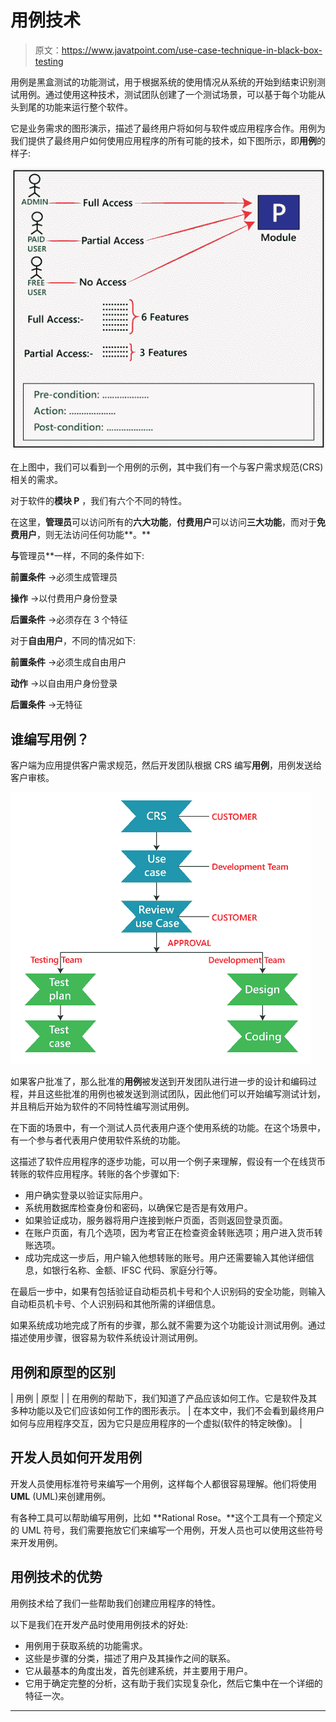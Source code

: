 # 用例技术

> 原文：<https://www.javatpoint.com/use-case-technique-in-black-box-testing>

用例是黑盒测试的功能测试，用于根据系统的使用情况从系统的开始到结束识别测试用例。通过使用这种技术，测试团队创建了一个测试场景，可以基于每个功能从头到尾的功能来运行整个软件。

它是业务需求的图形演示，描述了最终用户将如何与软件或应用程序合作。用例为我们提供了最终用户如何使用应用程序的所有可能的技术，如下图所示，即**用例**的样子:

![Use Case Technique](img/80c0d66f80079faffab4ae82f82be209.png)

在上图中，我们可以看到一个用例的示例，其中我们有一个与客户需求规范(CRS)相关的需求。

对于软件的**模块 P** ，我们有六个不同的特性。

在这里，**管理员**可以访问所有的**六大功能**，**付费用户**可以访问**三大功能**，而对于**免费用户**，则无法访问任何功能**。**

 **与**管理员**一样，不同的条件如下:

**前置条件** →必须生成管理员

**操作** →以付费用户身份登录

**后置条件** →必须存在 3 个特征

对于**自由用户**，不同的情况如下:

**前置条件** →必须生成自由用户

**动作** →以自由用户身份登录

**后置条件** →无特征

## 谁编写用例？

客户端为应用提供客户需求规范，然后开发团队根据 CRS 编写**用例**，用例发送给客户审核。

![Use Case Technique](img/9fe302d1796aa1930415beac4630ef9b.png)

如果客户批准了，那么批准的**用例**被发送到开发团队进行进一步的设计和编码过程，并且这些批准的用例也被发送到测试团队，因此他们可以开始编写测试计划，并且稍后开始为软件的不同特性编写测试用例。

在下面的场景中，有一个测试人员代表用户逐个使用系统的功能。在这个场景中，有一个参与者代表用户使用软件系统的功能。

这描述了软件应用程序的逐步功能，可以用一个例子来理解，假设有一个在线货币转账的软件应用程序。转账的各个步骤如下:

*   用户确实登录以验证实际用户。
*   系统用数据库检查身份和密码，以确保它是否是有效用户。
*   如果验证成功，服务器将用户连接到帐户页面，否则返回登录页面。
*   在账户页面，有几个选项，因为考官正在检查资金转账选项；用户进入货币转账选项。
*   成功完成这一步后，用户输入他想转账的账号。用户还需要输入其他详细信息，如银行名称、金额、IFSC 代码、家庭分行等。

在最后一步中，如果有包括验证自动柜员机卡号和个人识别码的安全功能，则输入自动柜员机卡号、个人识别码和其他所需的详细信息。

如果系统成功地完成了所有的步骤，那么就不需要为这个功能设计测试用例。通过描述使用步骤，很容易为软件系统设计测试用例。

## 用例和原型的区别

| 用例 | 原型 |
| 在用例的帮助下，我们知道了产品应该如何工作。它是软件及其多种功能以及它们应该如何工作的图形表示。 | 在本文中，我们不会看到最终用户如何与应用程序交互，因为它只是应用程序的一个虚拟(软件的特定映像)。 |

## 开发人员如何开发用例

开发人员使用标准符号来编写一个用例，这样每个人都很容易理解。他们将使用**UML** (UML)来创建用例。

有各种工具可以帮助编写用例，比如 **Rational Rose。**这个工具有一个预定义的 UML 符号，我们需要拖放它们来编写一个用例，开发人员也可以使用这些符号来开发用例。

## 用例技术的优势

用例技术给了我们一些帮助我们创建应用程序的特性。

以下是我们在开发产品时使用用例技术的好处:

*   用例用于获取系统的功能需求。
*   这些是步骤的分类，描述了用户及其操作之间的联系。
*   它从最基本的角度出发，首先创建系统，并主要用于用户。
*   它用于确定完整的分析，这有助于我们实现复杂化，然后它集中在一个详细的特征一次。

* * ***